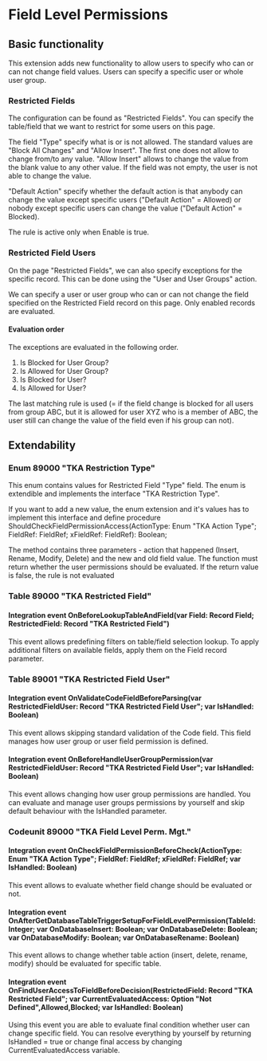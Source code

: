 # Field Level Permissions

## Basic functionality

This extension adds new functionality to allow users to specify who can or can not change field values. Users can specify a specific user or whole user group.

### Restricted Fields

The configuration can be found as "Restricted Fields". You can specify the table/field that we want to restrict for some users on this page.

The field "Type" specify what is or is not allowed. The standard values are "Block All Changes" and "Allow Insert". The first one does not allow to change from/to any value. "Allow Insert" allows to change the value from the blank value to any other value. If the field was not empty, the user is not able to change the value.

"Default Action" specify whether the default action is that anybody can change the value except specific users ("Default Action" = Allowed) or nobody except specific users can change the value ("Default Action" = Blocked).

The rule is active only when Enable is true.

### Restricted Field Users

On the page "Restricted Fields", we can also specify exceptions for the specific record. This can be done using the "User and User Groups" action.

We can specify a user or user group who can or can not change the field specified on the Restricted Field record on this page. Only enabled records are evaluated.

#### Evaluation order

The exceptions are evaluated in the following order.

1) Is Blocked for User Group?
2) Is Allowed for User Group?
3) Is Blocked for User?
4) Is Allowed for User?

The last matching rule is used (= if the field change is blocked for all users from group ABC, but it is allowed for user XYZ who is a member of ABC, the user still can change the value of the field even if his group can not).

## Extendability

### Enum 89000 "TKA Restriction Type"

This enum contains values for Restricted Field "Type" field. The enum is extendible and implements the interface "TKA Restriction Type".

If you want to add a new value, the enum extension and it's values has to implement this interface and define procedure ShouldCheckFieldPermissionAccess(ActionType: Enum "TKA Action Type"; FieldRef: FieldRef; xFieldRef: FieldRef): Boolean;

The method contains three parameters - action that happened (Insert, Rename, Modify, Delete) and the new and old field value. The function must return whether the user permissions should be evaluated. If the return value is false, the rule is not evaluated

### Table 89000 "TKA Restricted Field"

#### Integration event OnBeforeLookupTableAndField(var Field: Record Field; RestrictedField: Record "TKA Restricted Field")

This event allows predefining filters on table/field selection lookup. To apply additional filters on available fields, apply them on the Field record parameter.

### Table 89001 "TKA Restricted Field User"

#### Integration event OnValidateCodeFieldBeforeParsing(var RestrictedFieldUser: Record "TKA Restricted Field User"; var IsHandled: Boolean)

This event allows skipping standard validation of the Code field. This field manages how user group or user field permission is defined.

#### Integration event OnBeforeHandleUserGroupPermission(var RestrictedFieldUser: Record "TKA Restricted Field User"; var IsHandled: Boolean)

This event allows changing how user group permissions are handled. You can evaluate and manage user groups permissions by yourself and skip default behaviour with the IsHandled parameter.

### Codeunit 89000 "TKA Field Level Perm. Mgt."

#### Integration event OnCheckFieldPermissionBeforeCheck(ActionType: Enum "TKA Action Type"; FieldRef: FieldRef; xFieldRef: FieldRef; var IsHandled: Boolean)

This event allows to evaluate whether field change should be evaluated or not.

#### Integration event OnAfterGetDatabaseTableTriggerSetupForFieldLevelPermission(TableId: Integer; var OnDatabaseInsert: Boolean; var OnDatabaseDelete: Boolean; var OnDatabaseModify: Boolean; var OnDatabaseRename: Boolean)

This event allows to change whether table action (insert, delete, rename, modify) should be evaluated for specific table.

#### Integration event OnFindUserAccessToFieldBeforeDecision(RestrictedField: Record "TKA Restricted Field"; var CurrentEvaluatedAccess: Option "Not Defined",Allowed,Blocked; var IsHandled: Boolean)

Using this event you are able to evaluate final condition whether user can change specific field. You can resolve everything by yourself by returning IsHandled = true or change final access by changing CurrentEvaluatedAccess variable.
